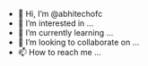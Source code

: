 - 👋 Hi, I’m @abhitechofc
- 👀 I’m interested in ...
- 🌱 I’m currently learning ...
- 💞️ I’m looking to collaborate on ...
- 📫 How to reach me ...

<!---
abhitechofc/abhitechofc is a ✨ special ✨ repository because its `README.md` (this file) appears on your GitHub profile.
You can click the Preview link to take a look at your changes.
--->
